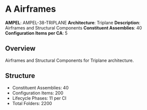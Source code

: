 # A Airframes

**AMPEL**: AMPEL-38-TRIPLANE
**Architecture**: Triplane
**Description**: Airframes and Structural Components
**Constituent Assemblies**: 40
**Configuration Items per CA**: 5

## Overview
Airframes and Structural Components for Triplane architecture.

## Structure
- Constituent Assemblies: 40
- Configuration Items: 200
- Lifecycle Phases: 11 per CI
- Total Folders: 2200
